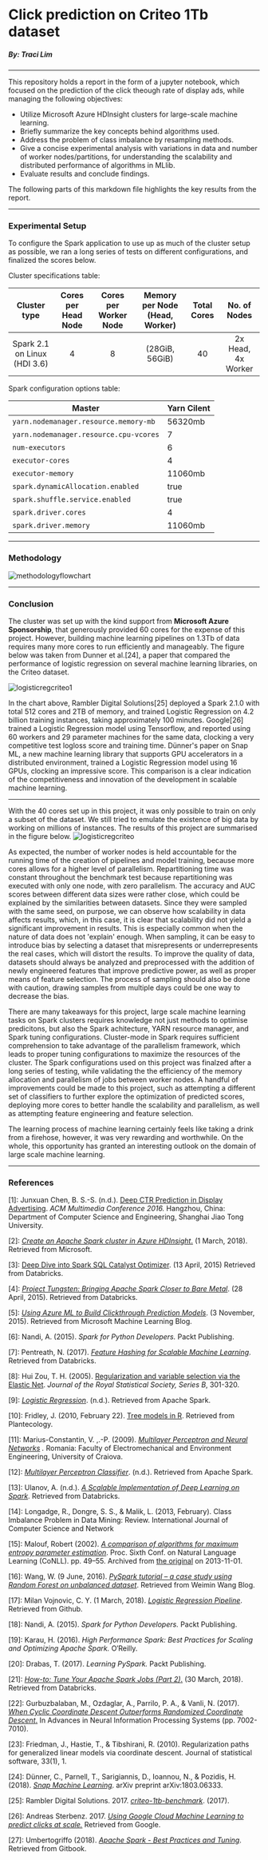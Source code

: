 # Click prediction on Criteo 1Tb dataset

##### By: Traci Lim

---

This repository holds a report in the form of a jupyter notebook, which focused on the prediction of the click theough rate of display ads, while managing the following objectives:

- Utilize Microsoft Azure HDInsight clusters for large-scale machine learning.
- Briefly summarize the key concepts behind algorithms used.
- Address the problem of class imbalance by resampling methods.
- Give a concise experimental analysis with variations in data and  number of worker nodes/partitions, for understanding the scalability and  distributed performance of algorithms in MLlib.
- Evaluate results and conclude findings.



The following parts of this markdown file highlights the key results from the report. 

---

### Experimental Setup

To configure the Spark application to use up as much of the cluster setup as possible, we ran a long series of tests on different configurations, and finalized the scores below. 

Cluster specifications table:

|         Cluster type         | Cores per Head Node | Cores per Worker Node | Memory per Node (Head, Worker) | Total Cores |    No. of Nodes    |
| :--------------------------: | :-----------------: | :-------------------: | :----------------------------: | :---------: | :----------------: |
| Spark 2.1 on Linux (HDI 3.6) |          4          |           8           |         (28GiB, 56GiB)         |     40      | 2x Head, 4x Worker |

Spark configuration options table:


| Master                                 | Yarn Cilent |
| -------------------------------------- | ----------- |
| `yarn.nodemanager.resource.memory-mb`  | 56320mb     |
| `yarn.nodemanager.resource.cpu-vcores` | 7           |
| `num-executors`                        | 6           |
| `executor-cores`                       | 4           |
| `executor-memory`                      | 11060mb     |
| `spark.dynamicAllocation.enabled`      | true        |
| `spark.shuffle.service.enabled`        | true        |
| `spark.driver.cores`                   | 4           |
| `spark.driver.memory`                  | 11060mb     |

---

### Methodology

![methodologyflowchart](methodologyflowchart.png)

---

### Conclusion

The cluster was set up with the kind support from **Microsoft Azure Sponsorship**, that generously provided 60 cores for the expense of this project. However, building machine learning pipelines on 1.3Tb of data requires many more cores to run efficiently and manageably. The figure below was taken from Dunner et al.[24], a paper that compared the performance of logistic regression on several machine learning libraries, on the Criteo dataset.

![logisticregcriteo1](https://raw.githubusercontent.com/longwind48/criteo_click_prediction_sparkml/master/logisticregcriteo.png)

In the chart above, Rambler Digital Solutions[25] deployed a Spark 2.1.0 with total 512 cores and 2TB of memory, and trained Logistic Regression on 4.2 billion training instances, taking approximately 100 minutes. Google[26] trained a Logistic Regression model using Tensorflow, and reported using 60 workers and 29 parameter machines for the same data, clocking a very competitive test logloss score and training time. Dünner's paper on Snap ML, a new machine learning library that supports GPU accelerators in a distributed environment, trained a Logistic Regression model using 16 GPUs, clocking an impressive score. This comparison is a clear indication of the competitiveness and innovation of the development in scalable machine learning.

------

With the 40 cores set up in this project, it was only possible to train on only a subset of the dataset. We still tried to emulate the existence of big data by working on millions of instances. The results of this project are summarised in the figure below.
![logisticregcriteo](https://raw.githubusercontent.com/longwind48/criteo_click_prediction_sparkml/master/results.png)

As expected, the number of worker nodes is held accountable for the running time of the creation of pipelines and model training, because more cores allows for a higher level of parallelism. Repartitioning time was constant throughout the benchmark test because repartitioning was executed with only one node, with zero parallelism. The accuracy and AUC scores between different data sizes were rather close, which could be explained by the similarities between datasets. Since they were sampled with the same seed, on purpose, we can observe how scalability in data affects results, which, in this case, it is clear that scalability did not yield a significant improvement in results. This is especially common when the nature of data does not 'explain' enough. When sampling, it can be easy to introduce bias by selecting a dataset that misrepresents or underrepresents the real cases, which will distort the results. To improve the quality of data, datasets should always be analyzed and preprocessed with the addition of newly engineered features that improve predictive power, as well as proper means of feature selection. The process of sampling should also be done with caution, drawing samples from multiple days could be one way to decrease the bias. 

There are many takeaways for this project, large scale machine learning tasks on Spark clusters requires knowledge not just methods to optimise predicitons, but also the Spark achitecture, YARN resource manager, and Spark tuning configurations. Cluster-mode in Spark requires sufficient comprehension to take advantage of the parallelism framework, which leads to proper tuning configurations to maximize the resources of the cluster. The Spark configurations used on this project was finalzed after a long series of testing, while validating the the efficiency of the memory allocation and parallelism of jobs between worker nodes. A handful of improvements could be made to this project, such as attempting a different set of classifiers to further explore the optimization of predicted scores, deploying more cores to better handle the scalability and parallelism, as well as attempting feature engineering and feature selection. 

The learning process of machine learning certainly feels like taking a drink from a firehose, however, it was very rewarding and worthwhile. On the whole, this opportunity has granted an interesting outlook on the domain of large scale machine learning. 

---

### References

[1]: Junxuan Chen, B. S.-S. (n.d.). [Deep CTR Prediction in Display Advertising]( http://wnzhang.net/share/rtb-papers/deep-ctr-display.pdfhttp://wnzhang.net/share/rtb-papers/deep-ctr-display.pdf). *ACM Multimedia Conference 2016.*
Hangzhou, China: Department of Computer Science and Engineering, Shanghai Jiao Tong University. 

[2]: [*Create an Apache Spark cluster in Azure HDInsight*.](https://docs.microsoft.com/en-gb/azure/hdinsight/spark/apache-spark-jupyter-spark-sql) (1 March, 2018). Retrieved from Microsoft.

[3]: [Deep Dive into Spark SQL Catalyst Optimizer](https://databricks.com/blog/2015/04/13/deep-dive-into-spark-sqls-catalyst-optimizer.html). (13 April, 2015) Retrieved from Databricks.

[4]: *[Project Tungsten: Bringing Apache Spark Closer to Bare Metal](https://databricks.com/blog/2015/04/28/project-tungsten-bringing-spark-closer-to-bare-metal.html)*. (28 April, 2015). Retrieved from Databricks.

[5]: *[Using Azure ML to Build Clickthrough Prediction Models](https://blogs.technet.microsoft.com/machinelearning/2015/11/03/using-azure-ml-to-build-clickthrough-prediction-models/)*. (3 November, 2015). Retrieved from Microsoft Machine Learning Blog.

[6]: Nandi, A. (2015). *Spark for Python Developers.* Packt Publishing.

[7]: Pentreath, N. (2017). *[Feature Hashing for Scalable Machine Learning](https://databricks.com/session/feature-hashing-for-scalable-machine-learning)*. Retrieved from Databricks.

[8]: Hui Zou, T. H. (2005). [Regularization and variable selection via the Elastic Net](http://citeseerx.ist.psu.edu/viewdoc/summary?doi=10.1.1.124.4696). *Journal of the Royal Statistical Society, Series B*, 301-320.

[9]: *[Logistic Regression]( https://spark.apache.org/docs/latest/ml-classification-regression.html#multilayer-perceptron-classifier)*. (n.d.). Retrieved from Apache Spark.

[10]: Fridley, J. (2010, February 22). [Tree models in R]( http://plantecology.syr.edu/fridley/bio793/cart.html ). Retrieved from Plantecology.

[11]: Marius-Constantin, V. ,.-P. (2009). *[Multilayer Perceptron and Neural Networks](http://www.wseas.us/e-library/transactions/circuits/2009/29-485.pdf) .* Romania: Faculty of Electromechanical and Environment Engineering, University of Craiova. 

[12]: *[Multilayer Perceptron Classifier](https://spark.apache.org/docs/latest/ml-classification-regression.html#multilayer-perceptron-classifier)*. (n.d.). Retrieved from Apache Spark.

[13]: Ulanov, A. (n.d.). *[A Scalable Implementation of Deep Learning on Spark](https://databricks.com/session/a-scalable-implementation-of-deep-learning-on-spark)*. Retrieved from Databricks.

[14]: Longadge, R., Dongre, S. S., & Malik, L. (2013, February). Class Imbalance Problem in Data Mining: Review. International Journal of Computer Science and Network 

[15]: Malouf, Robert (2002). [*A comparison of algorithms for maximum entropy parameter estimation*](https://web.archive.org/web/20131101205929/http://acl.ldc.upenn.edu/W/W02/W02-2018.pdf). Proc. Sixth Conf. on Natural Language Learning (CoNLL). pp. 49–55. Archived from [the original](http://acl.ldc.upenn.edu/W/W02/W02-2018.pdf) on 2013-11-01.

[16]: Wang, W. (9 June, 2016). *[PySpark tutorial – a case study using Random Forest on unbalanced dataset](https://weiminwang.blog/2016/06/09/pyspark-tutorial-building-a-random-forest-binary-classifier-on-unbalanced-dataset/)*. Retrieved from Weimin Wang Blog.

[17]: Milan Vojnovic, C. Y. (1 March, 2018). *[Logistic Regression Pipeline](https://github.com/lse-st446/lectures/blob/master/week07/class/logistic_regression_pipeline.ipynb)*. Retrieved from Github.

[18]: Nandi, A. (2015). *Spark for Python Developers.* Packt Publishing.

[19]: Karau, H. (2016). *High Performance Spark: Best Practices for Scaling and Optimizing Apache Spark.* O′Reilly.

[20]: Drabas, T. (2017). *Learning PySpark.* Packt Publishing.

[21]: [*How-to: Tune Your Apache Spark Jobs (Part 2)*.](https://blog.cloudera.com/blog/2015/03/how-to-tune-your-apache-spark-jobs-part-2/) (30 March, 2018). Retrieved from Databricks.

[22]: Gurbuzbalaban, M., Ozdaglar, A., Parrilo, P. A., & Vanli, N. (2017). [*When Cyclic Coordinate Descent Outperforms Randomized Coordinate Descent*.](https://papers.nips.cc/paper/7275-when-cyclic-coordinate-descent-outperforms-randomized-coordinate-descent.pdf) In Advances in Neural Information Processing Systems (pp. 7002-7010).

[23]: Friedman, J., Hastie, T., & Tibshirani, R. (2010). Regularization paths for generalized linear models via coordinate descent. Journal of statistical software, 33(1), 1.

[24]: Dünner, C., Parnell, T., Sarigiannis, D., Ioannou, N., & Pozidis, H. (2018). [*Snap Machine Learning*](https://arxiv.org/pdf/1803.06333.pdf). arXiv preprint arXiv:1803.06333.

[25]:  Rambler Digital Solutions. 2017. [*criteo-1tb-benchmark*](https://github.com/rambler-digital-solutions/criteo-1tb-benchmark). (2017). 

[26]: Andreas Sterbenz. 2017. [*Using Google Cloud Machine Learning to predict clicks at scale.*](https://cloud.google.com/blog/big-data/2017/02/using-google-cloud-machine-learning-to-predict-clicks-at-scale) Retrieved from Google.

[27]: Umbertogriffo (2018). [*Apache Spark - Best Practices and Tuning*](https://legacy.gitbook.com/book/umbertogriffo/apache-spark-best-practices-and-tuning/details). Retrieved from Gitbook.